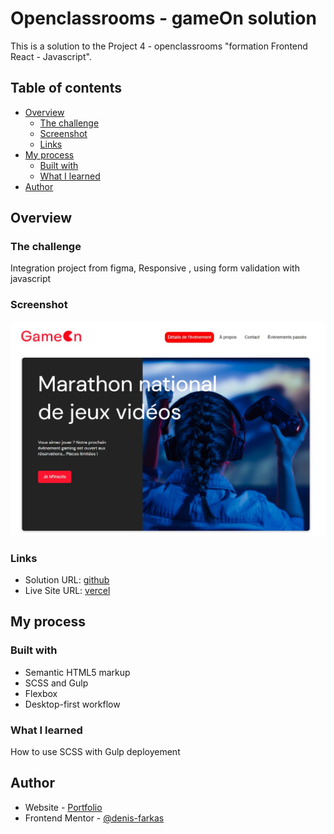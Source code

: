 # Openclassrooms - gameOn solution

This is a solution to the Project 4 - openclassrooms "formation Frontend React - Javascript".

## Table of contents

- [Overview](#overview)
  - [The challenge](#the-challenge)
  - [Screenshot](#screenshot)
  - [Links](#links)
- [My process](#my-process)
  - [Built with](#built-with)
  - [What I learned](#what-i-learned)
- [Author](#author)

## Overview

### The challenge

Integration project from figma, Responsive , using form validation with javascript

### Screenshot

![](./screenshot.jpg)

### Links

- Solution URL: [github](https://github.com/denis-farkas/DenisFarkas_4_10122021)
- Live Site URL: [vercel](https://gameon-iwjroa0me-denis-farkas.vercel.app/)

## My process

### Built with

- Semantic HTML5 markup
- SCSS and Gulp
- Flexbox
- Desktop-first workflow

### What I learned

How to use SCSS with Gulp deployement

## Author

- Website - [Portfolio](https://denis-farkas.students-laplateforme.io/)
- Frontend Mentor - [@denis-farkas](https://www.frontendmentor.io/profile/denis-farkas)
